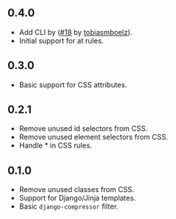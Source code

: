 ## 0.4.0

- Add CLI by ([#18](https://github.com/adamghill/refreshcss/pull/18) by [tobiasmboelz](https://github.com/tobiasmboelz)).
- Initial support for at rules.

## 0.3.0

- Basic support for CSS attributes.

## 0.2.1

- Remove unused id selectors from CSS.
- Remove unused element selectors from CSS.
- Handle * in CSS rules.

## 0.1.0

- Remove unused classes from CSS.
- Support for Django/Jinja templates.
- Basic `django-compressor` filter.
